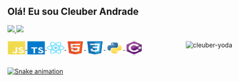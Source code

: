 ## Olá! Eu sou Cleuber Andrade
 <div>
  <a href="https://github.com/cleuber-andrade">
  <img height="180em" src="https://github-readme-stats.vercel.app/api?username=cleuber-andrade&show_icons=true&theme=merko"/>
  <img height="180em" src="https://github-readme-stats.vercel.app/api/top-langs/?username=cleuber-andrade&layout=compact&langs_count=7&theme=merko"/>
</div>
<div style="display: inline_block"><br>
  <img align="center" alt="cleuber-Js" height="30" width="40" src="https://raw.githubusercontent.com/devicons/devicon/master/icons/javascript/javascript-plain.svg">
  <img align="center" alt="cleuber-Ts" height="30" width="40" src="https://raw.githubusercontent.com/devicons/devicon/master/icons/typescript/typescript-plain.svg">
  <img align="center" alt="cleuber-React" height="30" width="40" src="https://raw.githubusercontent.com/devicons/devicon/master/icons/react/react-original.svg">
  <img align="center" alt="cleuber-HTML" height="30" width="40" src="https://raw.githubusercontent.com/devicons/devicon/master/icons/html5/html5-original.svg">
  <img align="center" alt="cleuber-CSS" height="30" width="40" src="https://raw.githubusercontent.com/devicons/devicon/master/icons/css3/css3-original.svg">
  <img align="center" alt="cleuber-Python" height="30" width="40" src="https://raw.githubusercontent.com/devicons/devicon/master/icons/python/python-original.svg">
  <img align="center" alt="cleuber-Csharp" height="30" width="40" src="https://raw.githubusercontent.com/devicons/devicon/master/icons/csharp/csharp-original.svg">
  <img align="right" alt="cleuber-yoda" src="https://cdn.discordapp.com/attachments/795358919417397249/825430589581688872/hi.gif">
</div>
  
  ##
 
<div> 
  
 
  ![Snake animation](https://github.com/cleuber-andrade/cleuber-andrade/blob/output/github-contribution-grid-snake.svg)
 
</div>

 
